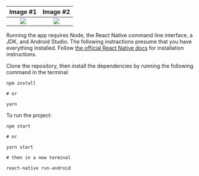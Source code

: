 
Image #1                   |  Image #2                 |
:-------------------------:|:-------------------------:|
![](https://lh3.googleusercontent.com/tuUAaSzAQ1mxCX-VxlQTo79ZW4CBFSCMO_Q__82m9jXgq4LHDFYnsd0UBrFepjZH9g=w1299-h602-rw)  |  ![](https://lh3.googleusercontent.com/YbbgHtNJdJ9f4EWjTyFyZRbO6kUj0Wopbm8RxU8aA-KMXj_Dbml2je6XAZI_n-0t4wc=w1299-h602-rw)


Running the app requires Node, the React Native command line interface, a JDK, and Android Studio. The following instractions presume that you have everything installed. Follow [the official React Native docs](https://facebook.github.io/react-native/docs/getting-started) for installation instructions.

Clone the repository, then install the dependencies by running the following command in the terminal:

```
npm install

# or

yarn
```

To run the project:

```
npm start

# or

yarn start

# then in a new terminal

react-native run-android
```
